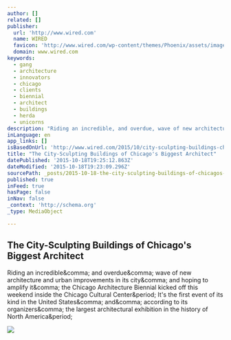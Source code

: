 ```yaml
---
author: []
related: []
publisher:
  url: 'http://www.wired.com'
  name: WIRED
  favicon: 'http://www.wired.com/wp-content/themes/Phoenix/assets/images/favicon.ico'
  domain: www.wired.com
keywords:
  - gang
  - architecture
  - innovators
  - chicago
  - clients
  - biennial
  - architect
  - buildings
  - herda
  - unicorns
description: "Riding an incredible, and overdue, wave of new architecture and urban improvements in its city, and hoping to amplify it, the Chicago Architecture Biennial kicked off this weekend inside the Chicago Cultural Center. It's the first event of its kind in the United States, and, according to its organizers, the largest architectural exhibition in the history of North America."
inLanguage: en
app_links: []
isBasedOnUrl: 'http://www.wired.com/2015/10/city-sculpting-buildings-chicagos-biggest-architect/#slide-1'
title: "The City-Sculpting Buildings of Chicago's Biggest Architect"
datePublished: '2015-10-18T19:25:12.863Z'
dateModified: '2015-10-18T19:23:09.296Z'
sourcePath: _posts/2015-10-18-the-city-sculpting-buildings-of-chicagos-biggest-architect.md
published: true
inFeed: true
hasPage: false
inNav: false
_context: 'http://schema.org'
_type: MediaObject

---
```

<article style=""><h1>The City-Sculpting Buildings of Chicago's Biggest Architect</h1><p>Riding an incredible&amp;comma; and overdue&amp;comma; wave of new architecture and urban improvements in its city&amp;comma; and hoping to amplify it&amp;comma; the Chicago Architecture Biennial kicked off this weekend inside the Chicago Cultural Center&amp;period; It's the first event of its kind in the United States&amp;comma; and&amp;comma; according to its organizers&amp;comma; the largest architectural exhibition in the history of North America&amp;period;</p><img src="http://www.wired.com/wp-content/uploads/2015/10/160-Folsom-Image-1-c-Studio-Gang-Architects-1200x630-e1444160274378.jpg" /></article>